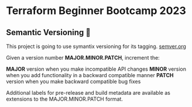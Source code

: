 # Terraform Beginner Bootcamp 2023

## Semantic Versioning :mage:

This project is going to use symantix versioning for its tagging.
[semver.org](https://semver.org/)

Given a version number **MAJOR.MINOR.PATCH**, increment the:

**MAJOR** version when you make incompatible API changes
**MINOR** version when you add functionality in a backward compatible manner
**PATCH** version when you make backward compatible bug fixes

Additional labels for pre-release and build metadata are available as extensions to the MAJOR.MINOR.PATCH format.
